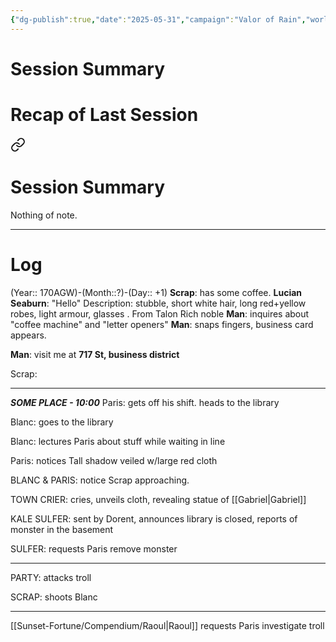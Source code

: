 ```yaml
---
{"dg-publish":true,"date":"2025-05-31","campaign":"Valor of Rain","world":"Tor","game_date":null,"type":"session","location":"Capitale","characters":["Chronicler","Paris","Scrap"],"tags":null,"icon":"FasFileLines","permalink":"/valor-of-rain/sessions/4-01-03/","dgPassFrontmatter":true,"created":"2025-05-31T18:25:22.900+09:30","updated":"2025-08-21T12:56:02.695+09:30"}
---
```



# Session Summary

# Recap of Last Session

<div class="transclusion internal-embed is-loaded"><a class="markdown-embed-link" href="/valor-of-rain/sessions/4-01-02/#session-summary" aria-label="Open link"><svg xmlns="http://www.w3.org/2000/svg" width="24" height="24" viewBox="0 0 24 24" fill="none" stroke="currentColor" stroke-width="2" stroke-linecap="round" stroke-linejoin="round" class="svg-icon lucide-link"><path d="M10 13a5 5 0 0 0 7.54.54l3-3a5 5 0 0 0-7.07-7.07l-1.72 1.71"></path><path d="M14 11a5 5 0 0 0-7.54-.54l-3 3a5 5 0 0 0 7.07 7.07l1.71-1.71"></path></svg></a><div class="markdown-embed">



# Session Summary
Nothing of note.

</div></div>


---
# Log
(Year:: 170AGW)-(Month::?)-(Day:: +1)
**Scrap**: has some coffee.
**Lucian Seaburn**: "Hello"
	Description:
		stubble, 
		short white hair, 
		long red+yellow robes, 
		light armour, 
		glasses
		.
		From Talon
		Rich noble
**Man**: inquires about "coffee machine" and "letter openers"
**Man**: snaps fingers, business card appears.

**Man**: visit me at **717 St, business district**

Scrap: 

---
***SOME PLACE - 10:00***
Paris: gets off his shift.
	heads to the library

Blanc: goes to the library

Blanc: lectures Paris about stuff while waiting in line

Paris: notices Tall shadow veiled w/large red cloth 

BLANC & PARIS: notice Scrap approaching.

TOWN CRIER: cries, unveils cloth, revealing statue of [[Gabriel\|Gabriel]]

KALE SULFER: 
	sent by Dorent, 
	announces library is closed, 
	reports of monster in the basement

SULFER: requests Paris remove monster

---
PARTY: attacks troll

SCRAP: shoots Blanc

---
[[Sunset-Fortune/Compendium/Raoul\|Raoul]] requests Paris investigate troll